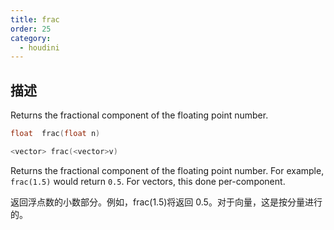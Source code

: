 ```yaml
---
title: frac
order: 25
category:
  - houdini
---
```

    
## 描述

Returns the fractional component of the floating point number.

```c
float  frac(float n)
```

```c
<vector> frac(<vector>v)
```

Returns the fractional component of the floating point number. For example,
`frac(1.5)` would return `0.5`. For vectors, this done per-component.

返回浮点数的小数部分。例如，frac(1.5)将返回 0.5。对于向量，这是按分量进行的。
